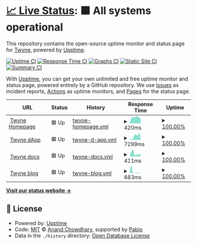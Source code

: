 # [📈 Live Status](https://0xTwyne.github.io/upptime): <!--live status--> **🟩 All systems operational**

This repository contains the open-source uptime monitor and status page for [Twyne](https://twyne.xyz/), powered by [Upptime](https://github.com/upptime/upptime).

[![Uptime CI](https://github.com/0xTwyne/upptime/workflows/Uptime%20CI/badge.svg)](https://github.com/0xTwyne/upptime/actions?query=workflow%3A%22Uptime+CI%22)
[![Response Time CI](https://github.com/0xTwyne/upptime/workflows/Response%20Time%20CI/badge.svg)](https://github.com/0xTwyne/upptime/actions?query=workflow%3A%22Response+Time+CI%22)
[![Graphs CI](https://github.com/0xTwyne/upptime/workflows/Graphs%20CI/badge.svg)](https://github.com/0xTwyne/upptime/actions?query=workflow%3A%22Graphs+CI%22)
[![Static Site CI](https://github.com/0xTwyne/upptime/workflows/Static%20Site%20CI/badge.svg)](https://github.com/0xTwyne/upptime/actions?query=workflow%3A%22Static+Site+CI%22)
[![Summary CI](https://github.com/0xTwyne/upptime/workflows/Summary%20CI/badge.svg)](https://github.com/0xTwyne/upptime/actions?query=workflow%3A%22Summary+CI%22)

With [Upptime](https://upptime.js.org), you can get your own unlimited and free uptime monitor and status page, powered entirely by a GitHub repository. We use [Issues](https://github.com/0xTwyne/upptime/issues) as incident reports, [Actions](https://github.com/0xTwyne/upptime/actions) as uptime monitors, and [Pages](https://0xTwyne.github.io/upptime) for the status page.

<!--start: status pages-->
<!-- This summary is generated by Upptime (https://github.com/upptime/upptime) -->
<!-- Do not edit this manually, your changes will be overwritten -->
<!-- prettier-ignore -->
| URL | Status | History | Response Time | Uptime |
| --- | ------ | ------- | ------------- | ------ |
| <img alt="" src="https://icons.duckduckgo.com/ip3/twyne.xyz.ico" height="13"> [Twyne Homepage](https://twyne.xyz/) | 🟩 Up | [twyne-homepage.yml](https://github.com/0xTwyne/upptime/commits/HEAD/history/twyne-homepage.yml) | <details><summary><img alt="Response time graph" src="./graphs/twyne-homepage/response-time-week.png" height="20"> 420ms</summary><br><a href="https://0xTwyne.github.io/upptime/history/twyne-homepage"><img alt="Response time 420" src="https://img.shields.io/endpoint?url=https%3A%2F%2Fraw.githubusercontent.com%2F0xTwyne%2Fupptime%2FHEAD%2Fapi%2Ftwyne-homepage%2Fresponse-time.json"></a><br><a href="https://0xTwyne.github.io/upptime/history/twyne-homepage"><img alt="24-hour response time 507" src="https://img.shields.io/endpoint?url=https%3A%2F%2Fraw.githubusercontent.com%2F0xTwyne%2Fupptime%2FHEAD%2Fapi%2Ftwyne-homepage%2Fresponse-time-day.json"></a><br><a href="https://0xTwyne.github.io/upptime/history/twyne-homepage"><img alt="7-day response time 420" src="https://img.shields.io/endpoint?url=https%3A%2F%2Fraw.githubusercontent.com%2F0xTwyne%2Fupptime%2FHEAD%2Fapi%2Ftwyne-homepage%2Fresponse-time-week.json"></a><br><a href="https://0xTwyne.github.io/upptime/history/twyne-homepage"><img alt="30-day response time 420" src="https://img.shields.io/endpoint?url=https%3A%2F%2Fraw.githubusercontent.com%2F0xTwyne%2Fupptime%2FHEAD%2Fapi%2Ftwyne-homepage%2Fresponse-time-month.json"></a><br><a href="https://0xTwyne.github.io/upptime/history/twyne-homepage"><img alt="1-year response time 420" src="https://img.shields.io/endpoint?url=https%3A%2F%2Fraw.githubusercontent.com%2F0xTwyne%2Fupptime%2FHEAD%2Fapi%2Ftwyne-homepage%2Fresponse-time-year.json"></a></details> | <details><summary><a href="https://0xTwyne.github.io/upptime/history/twyne-homepage">100.00%</a></summary><a href="https://0xTwyne.github.io/upptime/history/twyne-homepage"><img alt="All-time uptime 100.00%" src="https://img.shields.io/endpoint?url=https%3A%2F%2Fraw.githubusercontent.com%2F0xTwyne%2Fupptime%2FHEAD%2Fapi%2Ftwyne-homepage%2Fuptime.json"></a><br><a href="https://0xTwyne.github.io/upptime/history/twyne-homepage"><img alt="24-hour uptime 100.00%" src="https://img.shields.io/endpoint?url=https%3A%2F%2Fraw.githubusercontent.com%2F0xTwyne%2Fupptime%2FHEAD%2Fapi%2Ftwyne-homepage%2Fuptime-day.json"></a><br><a href="https://0xTwyne.github.io/upptime/history/twyne-homepage"><img alt="7-day uptime 100.00%" src="https://img.shields.io/endpoint?url=https%3A%2F%2Fraw.githubusercontent.com%2F0xTwyne%2Fupptime%2FHEAD%2Fapi%2Ftwyne-homepage%2Fuptime-week.json"></a><br><a href="https://0xTwyne.github.io/upptime/history/twyne-homepage"><img alt="30-day uptime 100.00%" src="https://img.shields.io/endpoint?url=https%3A%2F%2Fraw.githubusercontent.com%2F0xTwyne%2Fupptime%2FHEAD%2Fapi%2Ftwyne-homepage%2Fuptime-month.json"></a><br><a href="https://0xTwyne.github.io/upptime/history/twyne-homepage"><img alt="1-year uptime 100.00%" src="https://img.shields.io/endpoint?url=https%3A%2F%2Fraw.githubusercontent.com%2F0xTwyne%2Fupptime%2FHEAD%2Fapi%2Ftwyne-homepage%2Fuptime-year.json"></a></details>
| <img alt="" src="https://icons.duckduckgo.com/ip3/app.twyne.xyz.ico" height="13"> [Twyne dApp](https://app.twyne.xyz/) | 🟩 Up | [twyne-d-app.yml](https://github.com/0xTwyne/upptime/commits/HEAD/history/twyne-d-app.yml) | <details><summary><img alt="Response time graph" src="./graphs/twyne-d-app/response-time-week.png" height="20"> 7299ms</summary><br><a href="https://0xTwyne.github.io/upptime/history/twyne-d-app"><img alt="Response time 7299" src="https://img.shields.io/endpoint?url=https%3A%2F%2Fraw.githubusercontent.com%2F0xTwyne%2Fupptime%2FHEAD%2Fapi%2Ftwyne-d-app%2Fresponse-time.json"></a><br><a href="https://0xTwyne.github.io/upptime/history/twyne-d-app"><img alt="24-hour response time 9355" src="https://img.shields.io/endpoint?url=https%3A%2F%2Fraw.githubusercontent.com%2F0xTwyne%2Fupptime%2FHEAD%2Fapi%2Ftwyne-d-app%2Fresponse-time-day.json"></a><br><a href="https://0xTwyne.github.io/upptime/history/twyne-d-app"><img alt="7-day response time 7299" src="https://img.shields.io/endpoint?url=https%3A%2F%2Fraw.githubusercontent.com%2F0xTwyne%2Fupptime%2FHEAD%2Fapi%2Ftwyne-d-app%2Fresponse-time-week.json"></a><br><a href="https://0xTwyne.github.io/upptime/history/twyne-d-app"><img alt="30-day response time 7299" src="https://img.shields.io/endpoint?url=https%3A%2F%2Fraw.githubusercontent.com%2F0xTwyne%2Fupptime%2FHEAD%2Fapi%2Ftwyne-d-app%2Fresponse-time-month.json"></a><br><a href="https://0xTwyne.github.io/upptime/history/twyne-d-app"><img alt="1-year response time 7299" src="https://img.shields.io/endpoint?url=https%3A%2F%2Fraw.githubusercontent.com%2F0xTwyne%2Fupptime%2FHEAD%2Fapi%2Ftwyne-d-app%2Fresponse-time-year.json"></a></details> | <details><summary><a href="https://0xTwyne.github.io/upptime/history/twyne-d-app">100.00%</a></summary><a href="https://0xTwyne.github.io/upptime/history/twyne-d-app"><img alt="All-time uptime 100.00%" src="https://img.shields.io/endpoint?url=https%3A%2F%2Fraw.githubusercontent.com%2F0xTwyne%2Fupptime%2FHEAD%2Fapi%2Ftwyne-d-app%2Fuptime.json"></a><br><a href="https://0xTwyne.github.io/upptime/history/twyne-d-app"><img alt="24-hour uptime 100.00%" src="https://img.shields.io/endpoint?url=https%3A%2F%2Fraw.githubusercontent.com%2F0xTwyne%2Fupptime%2FHEAD%2Fapi%2Ftwyne-d-app%2Fuptime-day.json"></a><br><a href="https://0xTwyne.github.io/upptime/history/twyne-d-app"><img alt="7-day uptime 100.00%" src="https://img.shields.io/endpoint?url=https%3A%2F%2Fraw.githubusercontent.com%2F0xTwyne%2Fupptime%2FHEAD%2Fapi%2Ftwyne-d-app%2Fuptime-week.json"></a><br><a href="https://0xTwyne.github.io/upptime/history/twyne-d-app"><img alt="30-day uptime 100.00%" src="https://img.shields.io/endpoint?url=https%3A%2F%2Fraw.githubusercontent.com%2F0xTwyne%2Fupptime%2FHEAD%2Fapi%2Ftwyne-d-app%2Fuptime-month.json"></a><br><a href="https://0xTwyne.github.io/upptime/history/twyne-d-app"><img alt="1-year uptime 100.00%" src="https://img.shields.io/endpoint?url=https%3A%2F%2Fraw.githubusercontent.com%2F0xTwyne%2Fupptime%2FHEAD%2Fapi%2Ftwyne-d-app%2Fuptime-year.json"></a></details>
| <img alt="" src="https://icons.duckduckgo.com/ip3/twyne.gitbook.io.ico" height="13"> [Twyne docs](https://twyne.gitbook.io/twyne) | 🟩 Up | [twyne-docs.yml](https://github.com/0xTwyne/upptime/commits/HEAD/history/twyne-docs.yml) | <details><summary><img alt="Response time graph" src="./graphs/twyne-docs/response-time-week.png" height="20"> 411ms</summary><br><a href="https://0xTwyne.github.io/upptime/history/twyne-docs"><img alt="Response time 411" src="https://img.shields.io/endpoint?url=https%3A%2F%2Fraw.githubusercontent.com%2F0xTwyne%2Fupptime%2FHEAD%2Fapi%2Ftwyne-docs%2Fresponse-time.json"></a><br><a href="https://0xTwyne.github.io/upptime/history/twyne-docs"><img alt="24-hour response time 547" src="https://img.shields.io/endpoint?url=https%3A%2F%2Fraw.githubusercontent.com%2F0xTwyne%2Fupptime%2FHEAD%2Fapi%2Ftwyne-docs%2Fresponse-time-day.json"></a><br><a href="https://0xTwyne.github.io/upptime/history/twyne-docs"><img alt="7-day response time 411" src="https://img.shields.io/endpoint?url=https%3A%2F%2Fraw.githubusercontent.com%2F0xTwyne%2Fupptime%2FHEAD%2Fapi%2Ftwyne-docs%2Fresponse-time-week.json"></a><br><a href="https://0xTwyne.github.io/upptime/history/twyne-docs"><img alt="30-day response time 411" src="https://img.shields.io/endpoint?url=https%3A%2F%2Fraw.githubusercontent.com%2F0xTwyne%2Fupptime%2FHEAD%2Fapi%2Ftwyne-docs%2Fresponse-time-month.json"></a><br><a href="https://0xTwyne.github.io/upptime/history/twyne-docs"><img alt="1-year response time 411" src="https://img.shields.io/endpoint?url=https%3A%2F%2Fraw.githubusercontent.com%2F0xTwyne%2Fupptime%2FHEAD%2Fapi%2Ftwyne-docs%2Fresponse-time-year.json"></a></details> | <details><summary><a href="https://0xTwyne.github.io/upptime/history/twyne-docs">100.00%</a></summary><a href="https://0xTwyne.github.io/upptime/history/twyne-docs"><img alt="All-time uptime 100.00%" src="https://img.shields.io/endpoint?url=https%3A%2F%2Fraw.githubusercontent.com%2F0xTwyne%2Fupptime%2FHEAD%2Fapi%2Ftwyne-docs%2Fuptime.json"></a><br><a href="https://0xTwyne.github.io/upptime/history/twyne-docs"><img alt="24-hour uptime 100.00%" src="https://img.shields.io/endpoint?url=https%3A%2F%2Fraw.githubusercontent.com%2F0xTwyne%2Fupptime%2FHEAD%2Fapi%2Ftwyne-docs%2Fuptime-day.json"></a><br><a href="https://0xTwyne.github.io/upptime/history/twyne-docs"><img alt="7-day uptime 100.00%" src="https://img.shields.io/endpoint?url=https%3A%2F%2Fraw.githubusercontent.com%2F0xTwyne%2Fupptime%2FHEAD%2Fapi%2Ftwyne-docs%2Fuptime-week.json"></a><br><a href="https://0xTwyne.github.io/upptime/history/twyne-docs"><img alt="30-day uptime 100.00%" src="https://img.shields.io/endpoint?url=https%3A%2F%2Fraw.githubusercontent.com%2F0xTwyne%2Fupptime%2FHEAD%2Fapi%2Ftwyne-docs%2Fuptime-month.json"></a><br><a href="https://0xTwyne.github.io/upptime/history/twyne-docs"><img alt="1-year uptime 100.00%" src="https://img.shields.io/endpoint?url=https%3A%2F%2Fraw.githubusercontent.com%2F0xTwyne%2Fupptime%2FHEAD%2Fapi%2Ftwyne-docs%2Fuptime-year.json"></a></details>
| <img alt="" src="https://icons.duckduckgo.com/ip3/mirror.xyz.ico" height="13"> [Twyne blog](https://mirror.xyz/0x35Faca6D5e25Bd1b498BBE312176cc010cB099F5) | 🟩 Up | [twyne-blog.yml](https://github.com/0xTwyne/upptime/commits/HEAD/history/twyne-blog.yml) | <details><summary><img alt="Response time graph" src="./graphs/twyne-blog/response-time-week.png" height="20"> 683ms</summary><br><a href="https://0xTwyne.github.io/upptime/history/twyne-blog"><img alt="Response time 683" src="https://img.shields.io/endpoint?url=https%3A%2F%2Fraw.githubusercontent.com%2F0xTwyne%2Fupptime%2FHEAD%2Fapi%2Ftwyne-blog%2Fresponse-time.json"></a><br><a href="https://0xTwyne.github.io/upptime/history/twyne-blog"><img alt="24-hour response time 169" src="https://img.shields.io/endpoint?url=https%3A%2F%2Fraw.githubusercontent.com%2F0xTwyne%2Fupptime%2FHEAD%2Fapi%2Ftwyne-blog%2Fresponse-time-day.json"></a><br><a href="https://0xTwyne.github.io/upptime/history/twyne-blog"><img alt="7-day response time 683" src="https://img.shields.io/endpoint?url=https%3A%2F%2Fraw.githubusercontent.com%2F0xTwyne%2Fupptime%2FHEAD%2Fapi%2Ftwyne-blog%2Fresponse-time-week.json"></a><br><a href="https://0xTwyne.github.io/upptime/history/twyne-blog"><img alt="30-day response time 683" src="https://img.shields.io/endpoint?url=https%3A%2F%2Fraw.githubusercontent.com%2F0xTwyne%2Fupptime%2FHEAD%2Fapi%2Ftwyne-blog%2Fresponse-time-month.json"></a><br><a href="https://0xTwyne.github.io/upptime/history/twyne-blog"><img alt="1-year response time 683" src="https://img.shields.io/endpoint?url=https%3A%2F%2Fraw.githubusercontent.com%2F0xTwyne%2Fupptime%2FHEAD%2Fapi%2Ftwyne-blog%2Fresponse-time-year.json"></a></details> | <details><summary><a href="https://0xTwyne.github.io/upptime/history/twyne-blog">100.00%</a></summary><a href="https://0xTwyne.github.io/upptime/history/twyne-blog"><img alt="All-time uptime 100.00%" src="https://img.shields.io/endpoint?url=https%3A%2F%2Fraw.githubusercontent.com%2F0xTwyne%2Fupptime%2FHEAD%2Fapi%2Ftwyne-blog%2Fuptime.json"></a><br><a href="https://0xTwyne.github.io/upptime/history/twyne-blog"><img alt="24-hour uptime 100.00%" src="https://img.shields.io/endpoint?url=https%3A%2F%2Fraw.githubusercontent.com%2F0xTwyne%2Fupptime%2FHEAD%2Fapi%2Ftwyne-blog%2Fuptime-day.json"></a><br><a href="https://0xTwyne.github.io/upptime/history/twyne-blog"><img alt="7-day uptime 100.00%" src="https://img.shields.io/endpoint?url=https%3A%2F%2Fraw.githubusercontent.com%2F0xTwyne%2Fupptime%2FHEAD%2Fapi%2Ftwyne-blog%2Fuptime-week.json"></a><br><a href="https://0xTwyne.github.io/upptime/history/twyne-blog"><img alt="30-day uptime 100.00%" src="https://img.shields.io/endpoint?url=https%3A%2F%2Fraw.githubusercontent.com%2F0xTwyne%2Fupptime%2FHEAD%2Fapi%2Ftwyne-blog%2Fuptime-month.json"></a><br><a href="https://0xTwyne.github.io/upptime/history/twyne-blog"><img alt="1-year uptime 100.00%" src="https://img.shields.io/endpoint?url=https%3A%2F%2Fraw.githubusercontent.com%2F0xTwyne%2Fupptime%2FHEAD%2Fapi%2Ftwyne-blog%2Fuptime-year.json"></a></details>

<!--end: status pages-->

[**Visit our status website →**](https://0xTwyne.github.io/upptime)

## 📄 License

- Powered by: [Upptime](https://github.com/upptime/upptime)
- Code: [MIT](./LICENSE) © [Anand Chowdhary](https://anandchowdhary.com), supported by [Pabio](https://pabio.com)
- Data in the `./history` directory: [Open Database License](https://opendatacommons.org/licenses/odbl/1-0/)
